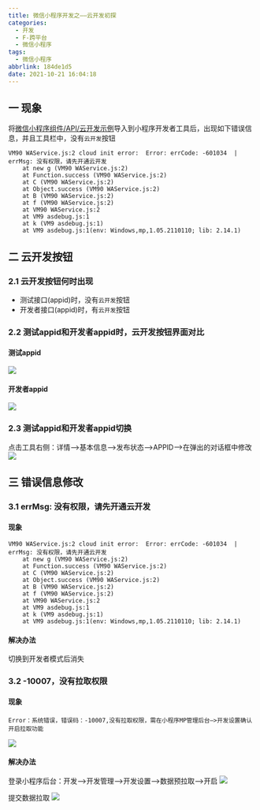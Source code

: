 ```yaml
---
title: 微信小程序开发之——云开发初探
categories:
  - 开发
  - F-跨平台
  - 微信小程序
tags:
  - 微信小程序
abbrlink: 184de1d5
date: 2021-10-21 16:04:18
---
```

## 一 现象

将[微信小程序组件/API/云开发示例][00]导入到小程序开发者工具后，出现如下错误信息，并且工具栏中，没有`云开发`按钮

```
VM90 WAService.js:2 cloud init error:  Error: errCode: -601034  | errMsg: 没有权限，请先开通云开发
    at new g (VM90 WAService.js:2)
    at Function.success (VM90 WAService.js:2)
    at C (VM90 WAService.js:2)
    at Object.success (VM90 WAService.js:2)
    at B (VM90 WAService.js:2)
    at f (VM90 WAService.js:2)
    at VM90 WAService.js:2
    at VM9 asdebug.js:1
    at k (VM9 asdebug.js:1)
    at VM9 asdebug.js:1(env: Windows,mp,1.05.2110110; lib: 2.14.1)
```

<!--more-->

## 二 云开发按钮

### 2.1 云开发按钮何时出现

* 测试接口(appid)时，没有`云开发`按钮
* 开发者接口(appid)时，有`云开发`按钮

### 2.2 测试appid和开发者appid时，云开发按钮界面对比

#### 测试appid
![][1]

#### 开发者appid
![][2]

### 2.3 测试appid和开发者appid切换

点击工具右侧：详情——>基本信息——>发布状态——>APPID——>在弹出的对话框中修改
![][3]

## 三 错误信息修改

### 3.1 errMsg: 没有权限，请先开通云开发

#### 现象

```
VM90 WAService.js:2 cloud init error:  Error: errCode: -601034  | errMsg: 没有权限，请先开通云开发
    at new g (VM90 WAService.js:2)
    at Function.success (VM90 WAService.js:2)
    at C (VM90 WAService.js:2)
    at Object.success (VM90 WAService.js:2)
    at B (VM90 WAService.js:2)
    at f (VM90 WAService.js:2)
    at VM90 WAService.js:2
    at VM9 asdebug.js:1
    at k (VM9 asdebug.js:1)
    at VM9 asdebug.js:1(env: Windows,mp,1.05.2110110; lib: 2.14.1)
```

#### 解决办法

切换到开发者模式后消失

### 3.2 -10007，没有拉取权限

#### 现象

```
Error：系统错误，错误码：-10007,没有拉取权限，需在小程序MP管理后台—>开发设置确认开启拉取功能
```
![][4]

#### 解决办法

登录小程序后台：开发——>开发管理——>开发设置——>数据预拉取——>开启
![][5]

提交数据拉取
![][6]


[00]:https://github.com/wechat-miniprogram/miniprogram-demo


[1]:https://cdn.jsdelivr.net/gh/pgzxc/cdn@master/blog-wechat/wechat-yun-button-none-view.png
[2]:https://cdn.jsdelivr.net/gh/pgzxc/cdn@master/blog-wechat/wechat-yun-button-developer-view.png
[3]:https://cdn.jsdelivr.net/gh/pgzxc/cdn@master/blog-wechat/wechat-yun-appid-change.png
[4]:https://cdn.jsdelivr.net/gh/pgzxc/cdn@master/blog-wechat/wechat-yun-error-10007.png
[5]:https://cdn.jsdelivr.net/gh/pgzxc/cdn@master/blog-wechat/wechat-yun-data-pre-pull-open.png
[6]:https://cdn.jsdelivr.net/gh/pgzxc/cdn@master/blog-wechat/wechat-yun-data-pre-pull-function.png